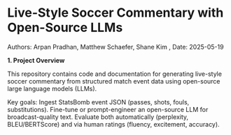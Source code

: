 # Live-Style Soccer Commentary with Open-Source LLMs

Authors: Arpan Pradhan, Matthew Schaefer, Shane Kim , Date: 2025-05-19

 **1. Project Overview**
   
This repository contains code and documentation for generating live-style soccer commentary from structured match event data using open-source large language models (LLMs).

Key goals:
Ingest StatsBomb event JSON (passes, shots, fouls, substitutions).
Fine-tune or prompt-engineer an open-source LLM for broadcast-quality text.
Evaluate both automatically (perplexity, BLEU/BERTScore) and via human ratings (fluency, excitement, accuracy).

                                                                        

                                                                       

